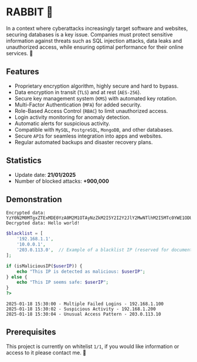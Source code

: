 # RABBIT 🐇

In a context where cyberattacks increasingly target software and websites, securing databases is a key issue. Companies must protect sensitive information against threats such as SQL injection attacks, data leaks and unauthorized access, while ensuring optimal performance for their online services. 🐰

## Features

- Proprietary encryption algorithm, highly secure and hard to bypass.
- Data encryption in transit (`TLS`) and at rest (`AES-256`).
- Secure key management system (`KMS`) with automated key rotation.
- Multi-Factor Authentication (`MFA`) for added security.
- Role-Based Access Control (`RBAC`) to limit unauthorized access.
- Login activity monitoring for anomaly detection.
- Automatic alerts for suspicious activity.
- Compatible with `MySQL`, `PostgreSQL`, `MongoDB`, and other databases.
- Secure `API`s for seamless integration into apps and websites.
- Regular automated backups and disaster recovery plans.

## Statistics

- Update date: **21/01/2025**
- Number of blocked attacks: **+900,000**

## Demonstration

```
Encrypted data: YzY0N2M0MTgxZTExMDE0YzA0M2M1OTAyNzZkM2I5Y2I2Y2JlY2MwNTlhM2I5MTc0YWE1ODU2NzZjZDZkM2ViYzRzaw
Decrypted data: Hello world!
```
```php
$blacklist = [
    '192.168.1.1',
    '10.0.0.1',
    '203.0.113.0',  // Example of a blacklist IP (reserved for documentation purposes)
];

if (isMaliciousIP($userIP)) {
    echo "This IP is detected as malicious: $userIP";
} else {
    echo "This IP seems safe: $userIP";
}
?>
```
```
2025-01-18 15:30:00 - Multiple Failed Logins - 192.168.1.100
2025-01-18 15:30:02 - Suspicious Activity - 192.168.1.200
2025-01-18 15:30:04 - Unusual Access Pattern - 203.0.113.10
```

## Prerequisites

This project is currently on whitelist `1/1`, if you would like information or access to it please contact me. 👻
